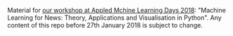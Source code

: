 Material for [our workshop at Appled Mchine Learning Days 2018](https://www.appliedmldays.org/workshop_sessions/machine-learning-for-news-theory-applications-and-visualisation-in-python): "Machine Learning for News: Theory, Applications and Visualisation in Python". Any content of this repo before 27th January 2018 is subject to change. 

